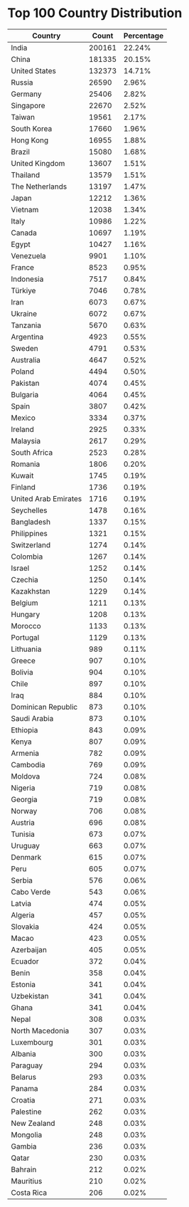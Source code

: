 # Top 100 Country Distribution
| Country | Count | Percentage |
|----|----|----|
| India | 200161 | 22.24% |
| China | 181335 | 20.15% |
| United States | 132373 | 14.71% |
| Russia | 26590 | 2.96% |
| Germany | 25406 | 2.82% |
| Singapore | 22670 | 2.52% |
| Taiwan | 19561 | 2.17% |
| South Korea | 17660 | 1.96% |
| Hong Kong | 16955 | 1.88% |
| Brazil | 15080 | 1.68% |
| United Kingdom | 13607 | 1.51% |
| Thailand | 13579 | 1.51% |
| The Netherlands | 13197 | 1.47% |
| Japan | 12212 | 1.36% |
| Vietnam | 12038 | 1.34% |
| Italy | 10986 | 1.22% |
| Canada | 10697 | 1.19% |
| Egypt | 10427 | 1.16% |
| Venezuela | 9901 | 1.10% |
| France | 8523 | 0.95% |
| Indonesia | 7517 | 0.84% |
| Türkiye | 7046 | 0.78% |
| Iran | 6073 | 0.67% |
| Ukraine | 6072 | 0.67% |
| Tanzania | 5670 | 0.63% |
| Argentina | 4923 | 0.55% |
| Sweden | 4791 | 0.53% |
| Australia | 4647 | 0.52% |
| Poland | 4494 | 0.50% |
| Pakistan | 4074 | 0.45% |
| Bulgaria | 4064 | 0.45% |
| Spain | 3807 | 0.42% |
| Mexico | 3334 | 0.37% |
| Ireland | 2925 | 0.33% |
| Malaysia | 2617 | 0.29% |
| South Africa | 2523 | 0.28% |
| Romania | 1806 | 0.20% |
| Kuwait | 1745 | 0.19% |
| Finland | 1736 | 0.19% |
| United Arab Emirates | 1716 | 0.19% |
| Seychelles | 1478 | 0.16% |
| Bangladesh | 1337 | 0.15% |
| Philippines | 1321 | 0.15% |
| Switzerland | 1274 | 0.14% |
| Colombia | 1267 | 0.14% |
| Israel | 1252 | 0.14% |
| Czechia | 1250 | 0.14% |
| Kazakhstan | 1229 | 0.14% |
| Belgium | 1211 | 0.13% |
| Hungary | 1208 | 0.13% |
| Morocco | 1133 | 0.13% |
| Portugal | 1129 | 0.13% |
| Lithuania | 989 | 0.11% |
| Greece | 907 | 0.10% |
| Bolivia | 904 | 0.10% |
| Chile | 897 | 0.10% |
| Iraq | 884 | 0.10% |
| Dominican Republic | 873 | 0.10% |
| Saudi Arabia | 873 | 0.10% |
| Ethiopia | 843 | 0.09% |
| Kenya | 807 | 0.09% |
| Armenia | 782 | 0.09% |
| Cambodia | 769 | 0.09% |
| Moldova | 724 | 0.08% |
| Nigeria | 719 | 0.08% |
| Georgia | 719 | 0.08% |
| Norway | 706 | 0.08% |
| Austria | 696 | 0.08% |
| Tunisia | 673 | 0.07% |
| Uruguay | 663 | 0.07% |
| Denmark | 615 | 0.07% |
| Peru | 605 | 0.07% |
| Serbia | 576 | 0.06% |
| Cabo Verde | 543 | 0.06% |
| Latvia | 474 | 0.05% |
| Algeria | 457 | 0.05% |
| Slovakia | 424 | 0.05% |
| Macao | 423 | 0.05% |
| Azerbaijan | 405 | 0.05% |
| Ecuador | 372 | 0.04% |
| Benin | 358 | 0.04% |
| Estonia | 341 | 0.04% |
| Uzbekistan | 341 | 0.04% |
| Ghana | 341 | 0.04% |
| Nepal | 308 | 0.03% |
| North Macedonia | 307 | 0.03% |
| Luxembourg | 301 | 0.03% |
| Albania | 300 | 0.03% |
| Paraguay | 294 | 0.03% |
| Belarus | 293 | 0.03% |
| Panama | 284 | 0.03% |
| Croatia | 271 | 0.03% |
| Palestine | 262 | 0.03% |
| New Zealand | 248 | 0.03% |
| Mongolia | 248 | 0.03% |
| Gambia | 236 | 0.03% |
| Qatar | 230 | 0.03% |
| Bahrain | 212 | 0.02% |
| Mauritius | 210 | 0.02% |
| Costa Rica | 206 | 0.02% |

